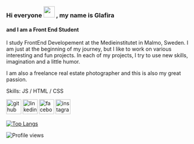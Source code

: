 

### Hi everyone <img src="https://raw.githubusercontent.com/MartinHeinz/MartinHeinz/master/wave.gif" width="30px"> , my name is Glafira
#### and I am a Front End Student

I study FrontEnd Developement at the Medieinstitutet in Malmo, Sweden. I am just at the beginning of my journey, but I like to work on various interesting and fun projects. In each of my projects, I try to use new skills, imagination and a little humor.

I am also a freelance real estate photographer and this is also my great passion.

Skills: JS / HTML / CSS



[<img src='https://cdn.jsdelivr.net/npm/simple-icons@3.0.1/icons/github.svg' alt='github' height='40'>](https://github.com/glafver)  [<img src='https://cdn.jsdelivr.net/npm/simple-icons@3.0.1/icons/linkedin.svg' alt='linkedin' height='40'>](https://www.linkedin.com/in/glafver/)  [<img src='https://cdn.jsdelivr.net/npm/simple-icons@3.0.1/icons/facebook.svg' alt='facebook' height='40'>](https://www.facebook.com/glafver)  [<img src='https://cdn.jsdelivr.net/npm/simple-icons@3.0.1/icons/instagram.svg' alt='instagram' height='40'>](https://www.instagram.com/glafver/)  

[![Top Langs](https://github-readme-stats.vercel.app/api/top-langs/?username=glafver)](https://github.com/anuraghazra/github-readme-stats)

![Profile views](https://gpvc.arturio.dev/glafver)  
